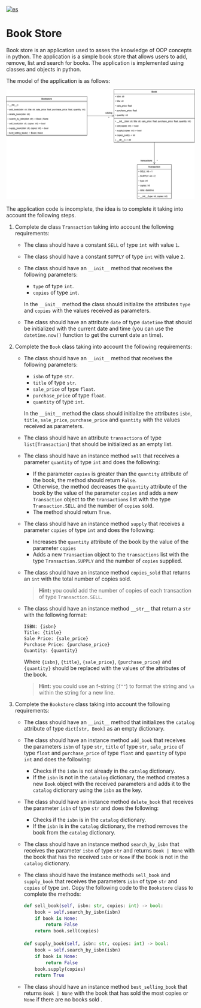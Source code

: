 [![es](https://img.shields.io/badge/lang-es-green)](README.es.md "Versión en español")

# Book Store

Book store is an application used to asses the knowledge of OOP concepts in python. The application is a simple book store that allows users to add, remove, list and search for books. The application is implemented using classes and objects in python.

The model of the application is as follows:

![Book Store Model](assets/book-store-model.png)

The application code is incomplete, the idea is to complete it taking into account the following steps.

1. Complete de class `Transaction` taking into account the following requirements:
    - The class should have a constant `SELL` of type `int` with value `1`.
    - The class should have a constant `SUPPLY` of type `int` with value `2`.
    - The class should have an `__init__` method that receives the following parameters:
        - `type` of type `int`.
        - `copies` of type `int`.

        In the `__init__` method the class should initialize the attributes `type` and `copies` with the values received as parameters.
    - The class should have an attribute `date` of type `datetime` that should be initialized with the current date and time (you can use the `datetime.now()` function to get the current date an time).

2. Complete the `Book` class taking into account the following requirements:
    - The class should have an `__init__` method that receives the following parameters:
        - `isbn` of type `str`.
        - `title` of type `str`.
        - `sale_price` of type `float`.
        - `purchase_price` of type `float`.
        - `quantity` of type `int`.

        In the `__init__` method the class should initialize the attributes `isbn`, `title`, `sale_price`, `purchase_price` and `quantity` with the values received as parameters.
    - The class should have an attribute `transactions` of type `list[Transaction]` that should be initialized as an empty list.
    - The class should have an instance method `sell` that receives a parameter `quantity` of type `int` and does the following:
        - If the parameter `copies` is greater than the `quantity` attribute of the book, the method should return `False`.
        - Otherwise, the method decreases the `quantity` attribute of the book by the value of the parameter `copies` and adds a new `Transaction` object to the `transactions` list with the type `Transaction.SELL` and the number of `copies` sold.
        - The method should return `True`.
    - The class should have an instance method `supply` that receives a parameter `copies` of type `int` and does the following:
        - Increases the `quantity` attribute of the book by the value of the parameter `copies`
        - Adds a new `Transaction` object to the `transactions` list with the type `Transaction.SUPPLY` and the number of `copies` supplied.
    - The class should have an instance method `copies_sold` that returns an `int` with the total number of copies sold. 
        > **Hint:** you could add the number of copies of each transaction of type `Transaction.SELL`.
    - The class should have an instance method `__str__` that return a `str` with the following format:
        ```
        ISBN: {isbn}
        Title: {title}
        Sale Price: {sale_price}
        Purchase Price: {purchase_price}
        Quantity: {quantity}
        ```

        Where `{isbn}`, `{title}`, `{sale_price}`, `{purchase_price}` and `{quantity}` should be replaced with the values of the attributes of the book.

        > **Hint:** you could use an f-string (`f""`) to format the string and `\n` within the string for a new line.

3. Complete the `Bookstore` class taking into account the following requirements:
    - The class should have an `__init__` method that initializes the `catalog` attribute of type `dict[str, Book]` as an empty dictionary.

    - The class should have an instance method `add_book` that receives the parameters `isbn` of type `str`, `title` of type `str`, `sale_price` of type `float` and `purchase_price` of type `float` and `quantity` of type `int` and does the following:
        - Checks if the `isbn` is not already in the `catalog` dictionary.
        - If the `isbn` is not in the `catalog` dictionary, the method creates a new `Book` object with the received parameters and adds it to the `catalog` dictionary using the `isbn` as the key.

    - The class should have an instance method `delete_book` that receives the parameter `isbn` of type `str` and does the following:
        - Checks if the `isbn` is in the `catalog` dictionary.
        - If the `isbn` is in the `catalog` dictionary, the method removes the book from the `catalog` dictionary.
    - The class should have an instance method `search_by_isbn` that receives the parameter `isbn` of type `str` and returns `Book | None` with the book that has the received `isbn` or `None` if the book is not in the `catalog` dictionary.
    
    - The class should have the instance methods `sell_book` and `supply_book` that receives the parameters `isbn` of type `str` and `copies` of type `int`. Copy the following code to the `Bookstore` class to complete the methods:
        ```python
        def sell_book(self, isbn: str, copies: int) -> bool:
            book = self.search_by_isbn(isbn)
            if book is None:
                return False
            return book.sell(copies)

        def supply_book(self, isbn: str, copies: int) -> bool:
            book = self.search_by_isbn(isbn)
            if book is None:
                return False
            book.supply(copies)
            return True
        ```
    - The class should have an instance method `best_selling_book` that returns `Book | None` with the book that has sold the most copies or `None` if there are no books sold .
        
        
    